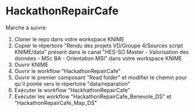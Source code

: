 # HackathonRepairCafe

Marche à suivre:
1. Cloner le repo dans votre workspace KNIME
2. Copier le répertoire "Rendu des projets VD/Groupe 4/Sources script KNIME/data" présent dans le canal "HES-SO Master - Valorisation des données - MSc BA - Orientation MSI" dans votre workspace KNIME
3. Ouvrir KNIME
4. Ouvrir le workflow "HackathonRepairCafe"
5. Ouvrir le premier composant "Read folder" et modifier le chemin pour qu'il pointe vers le répertoire "data/reparation"
6. Exécuter le workflow "HackhathonRepairCafe"
7. Exécuter les workflow "HackathonRepairCafe_Benevole_DS" et "HackathonRepairCafe_Map_DS"
